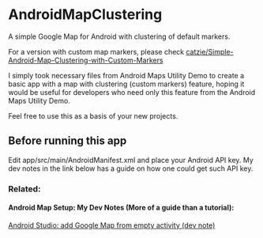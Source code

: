 # AndroidMapClustering
A simple Google Map for Android with clustering of default markers.

For a version with custom map markers, please check [catzie/Simple-Android-Map-Clustering-with-Custom-Markers](https://github.com/catzie/Simple-Android-Map-Clustering-with-Custom-Markers/)

I simply took necessary files from Android Maps Utility Demo to create a basic app with a map with clustering (custom markers) feature, hoping it would be useful for developers who need only this feature from the Android Maps Utility Demo.

Feel free to use this as a basis of your new projects.

## Before running this app
Edit app/src/main/AndroidManifest.xml and place your Android API key. My dev notes in the link below has a guide on how one could get such API key.

### Related:

#### Android Map Setup: My Dev Notes (More of a guide than a tutorial):


[Android Studio: add Google Map from empty activity (dev note)](http://blog.catzie.net/android-studio-add-google-map-from-empty-activity-dev-note/ "Android Studio: add Google Map from empty activity (dev note)")
